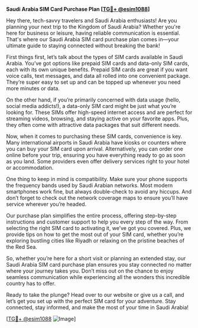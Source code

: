 **Saudi Arabia SIM Card Purchase Plan [[TG💪+ @esim1088](https://t.me/s/esim1088)]**

Hey there, tech-savvy travelers and Saudi Arabia enthusiasts! Are you planning your next trip to the Kingdom of Saudi Arabia? Whether you're here for business or leisure, having reliable communication is essential. That's where our Saudi Arabia SIM card purchase plan comes in—your ultimate guide to staying connected without breaking the bank!

First things first, let’s talk about the types of SIM cards available in Saudi Arabia. You’ve got options like prepaid SIM cards and data-only SIM cards, each with its own unique benefits. Prepaid SIM cards are great if you want voice calls, text messages, and data all rolled into one convenient package. They’re super easy to set up and can be topped up whenever you need more minutes or data.

On the other hand, if you’re primarily concerned with data usage (hello, social media addicts!), a data-only SIM card might be just what you’re looking for. These SIMs offer high-speed internet access and are perfect for streaming videos, browsing, and staying active on your favorite apps. Plus, they often come with attractive data packages that suit different needs.

Now, when it comes to purchasing these SIM cards, convenience is key. Many international airports in Saudi Arabia have kiosks or counters where you can buy your SIM card upon arrival. Alternatively, you can order one online before your trip, ensuring you have everything ready to go as soon as you land. Some providers even offer delivery services right to your hotel or accommodation.

One thing to keep in mind is compatibility. Make sure your phone supports the frequency bands used by Saudi Arabian networks. Most modern smartphones work fine, but always double-check to avoid any hiccups. And don’t forget to check out the network coverage maps to ensure you’ll have service wherever you’re headed.

Our purchase plan simplifies the entire process, offering step-by-step instructions and customer support to help you every step of the way. From selecting the right SIM card to activating it, we’ve got you covered. Plus, we provide tips on how to get the most out of your SIM card, whether you’re exploring bustling cities like Riyadh or relaxing on the pristine beaches of the Red Sea.

So, whether you’re here for a short visit or planning an extended stay, our Saudi Arabia SIM card purchase plan ensures you stay connected no matter where your journey takes you. Don’t miss out on the chance to enjoy seamless communication while experiencing all the wonders this incredible country has to offer.

Ready to take the plunge? Head over to our website or give us a call, and let’s get you set up with the perfect SIM card for your adventure. Stay connected, stay informed, and make the most of your time in Saudi Arabia!

[[TG💪+ @esim1088](https://t.me/s/esim1088) ![Image](https://i.postimg.cc/Y0z9fWf4/image.png)]